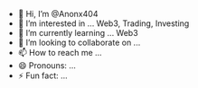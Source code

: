 - 👋 Hi, I’m @Anonx404
- 👀 I’m interested in ... Web3, Trading, Investing
- 🌱 I’m currently learning ... Web3
- 💞️ I’m looking to collaborate on ...
- 📫 How to reach me ...
- 😄 Pronouns: ...
- ⚡ Fun fact: ...

<!---
Anonx404/Anonx404 is a ✨ special ✨ repository because its `README.md` (this file) appears on your GitHub profile.
You can click the Preview link to take a look at your changes.
--->
